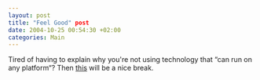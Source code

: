 ```yaml
---
layout: post
title: "Feel Good" post
date: 2004-10-25 00:54:30 +02:00
categories: Main
---
```

<P>Tired of having to explain why you're not using technology that “can run on any platform“? Then <A href="http://dotnetjunkies.com/WebLog/kenbrubaker/archive/2004/10/20/dotnetdomination.aspx">this</A> will be a nice break.</P>
